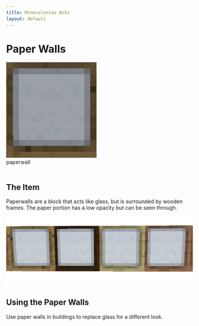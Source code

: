 ```yaml
---
title: Minecolonies Wiki
layout: default
---
```

# Paper Walls

<div class="infobox box text-center">
    <img src="../../assets/images/deco/paperwall.png" alt="Paper Walls"/><br>
    <recipe>paperwall</recipe>
</div>
<br>

## The Item
Paperwalls are a block that acts like glass, but is surrounded by wooden frames. The paper portion has a low opacity but can be seen through.
<br>

<img src="../../assets/images/deco/paperwalls.png" alt="Paper Walls" />

## Using the Paper Walls
Use paper walls in buildings to replace glass for a different look.
